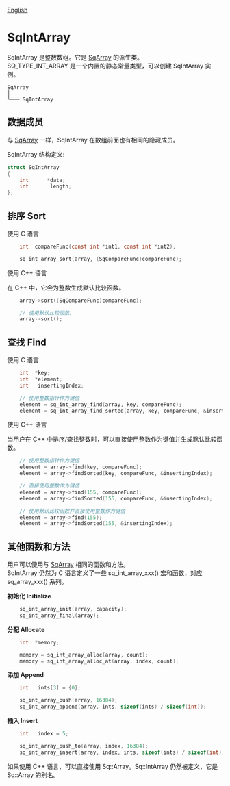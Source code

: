 [English](SqIntArray.md)

# SqIntArray

SqIntArray 是整数数组。它是 [SqArray](SqArray.cn.md) 的派生类。  
SQ_TYPE_INT_ARRAY 是一个内置的静态常量类型，可以创建 SqIntArray 实例。

	SqArray
	│
	└─── SqIntArray

## 数据成员

与 [SqArray](SqArray.cn.md) 一样，SqIntArray 在数组前面也有相同的隐藏成员。  
  
SqIntArray 结构定义:

```c
struct SqIntArray
{
	int      *data;
	int       length;
};
```

## 排序 Sort

使用 C 语言

```c
	int  compareFunc(const int *int1, const int *int2);

	sq_int_array_sort(array, (SqCompareFunc)compareFunc);
```

使用 C++ 语言  
  
在 C++ 中，它会为整数生成默认比较函数。

```c++
	array->sort((SqCompareFunc)compareFunc);

	// 使用默认比较函数。
	array->sort();
```

## 查找 Find

使用 C 语言

```c
	int  *key;
	int  *element;
	int   insertingIndex;

	// 使用整数指针作为键值
	element = sq_int_array_find(array, key, compareFunc);
	element = sq_int_array_find_sorted(array, key, compareFunc, &insertingIndex);
```

使用 C++ 语言  
  
当用户在 C++ 中排序/查找整数时，可以直接使用整数作为键值并生成默认比较函数。

```c++
	// 使用整数指针作为键值
	element = array->find(key, compareFunc);
	element = array->findSorted(key, compareFunc, &insertingIndex);

	// 直接使用整数作为键值
	element = array->find(155, compareFunc);
	element = array->findSorted(155, compareFunc, &insertingIndex);

	// 使用默认比较函数并直接使用整数作为键值
	element = array->find(155);
	element = array->findSorted(155, &insertingIndex);
```

## 其他函数和方法

用户可以使用与 [SqArray](SqArray.cn.md) 相同的函数和方法。  
SqIntArray 仍然为 C 语言定义了一些 sq_int_array_xxx() 宏和函数，对应 sq_array_xxx() 系列。  
  
**初始化 Initialize**

```c
	sq_int_array_init(array, capacity);
	sq_int_array_final(array);
```

**分配 Allocate**

```c
	int  *memory;

	memory = sq_int_array_alloc(array, count);
	memory = sq_int_array_alloc_at(array, index, count);
```

**添加 Append**

```c
	int   ints[3] = {0};

	sq_int_array_push(array, 16384);
	sq_int_array_append(array, ints, sizeof(ints) / sizeof(int));
```

**插入 Insert**

```c
	int   index = 5;

	sq_int_array_push_to(array, index, 16384);
	sq_int_array_insert(array, index, ints, sizeof(ints) / sizeof(int));
```

如果使用 C++ 语言，可以直接使用 Sq::Array<int>。Sq::IntArray 仍然被定义，它是 Sq::Array<int> 的别名。
